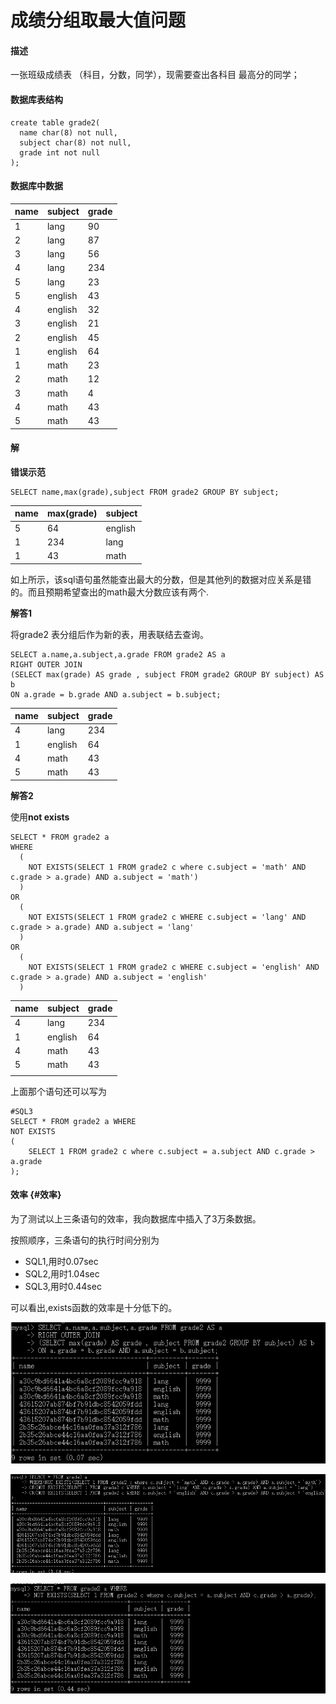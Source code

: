 # 成绩分组取最大值问题



#### 描述

一张班级成绩表 （科目，分数，同学），现需要查出各科目 最高分的同学；

#### 数据库表结构

```text
create table grade2(
  name char(8) not null,
  subject char(8) not null,
  grade int not null
);
```

#### 数据库中数据

| name | subject | grade |
| :--- | :--- | :--- |
| 1 | lang | 90 |
| 2 | lang | 87 |
| 3 | lang | 56 |
| 4 | lang | 234 |
| 5 | lang | 23 |
| 5 | english | 43 |
| 4 | english | 32 |
| 3 | english | 21 |
| 2 | english | 45 |
| 1 | english | 64 |
| 1 | math | 23 |
| 2 | math | 12 |
| 3 | math | 4 |
| 4 | math | 43 |
| 5 | math | 43 |

#### 解

**错误示范**

```text
SELECT name,max(grade),subject FROM grade2 GROUP BY subject;
```

| name | max\(grade\) | subject |
| :--- | :--- | :--- |
| 5 | 64 | english |
| 1 | 234 | lang |
| 1 | 43 | math |

如上所示，该sql语句虽然能查出最大的分数，但是其他列的数据对应关系是错的。而且预期希望查出的math最大分数应该有两个.

**解答1**

将grade2 表分组后作为新的表，用表联结去查询。

```text
SELECT a.name,a.subject,a.grade FROM grade2 AS a 
RIGHT OUTER JOIN 
(SELECT max(grade) AS grade , subject FROM grade2 GROUP BY subject) AS b
ON a.grade = b.grade AND a.subject = b.subject;
```

| name | subject | grade |
| :--- | :--- | :--- |
| 4 | lang | 234 |
| 1 | english | 64 |
| 4 | math | 43 |
| 5 | math | 43 |

**解答2**

使用**not exists**

```text
SELECT * FROM grade2 a
WHERE 
  (
    NOT EXISTS(SELECT 1 FROM grade2 c where c.subject = 'math' AND c.grade > a.grade) AND a.subject = 'math')
  )
OR
  (
    NOT EXISTS(SELECT 1 FROM grade2 c WHERE c.subject = 'lang' AND c.grade > a.grade) AND a.subject = 'lang'
  )
OR
  (
    NOT EXISTS(SELECT 1 FROM grade2 c WHERE c.subject = 'english' AND c.grade > a.grade) AND a.subject = 'english'
  )
```

| name | subject | grade |
| :--- | :--- | :--- |
| 4 | lang | 234 |
| 1 | english | 64 |
| 4 | math | 43 |
| 5 | math | 43 |
|  |  |  |

上面那个语句还可以写为

```text
#SQL3
SELECT * FROM grade2 a WHERE
NOT EXISTS
(
    SELECT 1 FROM grade2 c where c.subject = a.subject AND c.grade > a.grade
);
```

#### 效率 {#效率}

为了测试以上三条语句的效率，我向数据库中插入了3万条数据。

按照顺序，三条语句的执行时间分别为

* SQL1,用时0.07sec
* SQL2,用时1.04sec
* SQL3,用时0.44sec

可以看出,exists函数的效率是十分低下的。

![](../../.gitbook/assets/sql1%20%281%29.png)

![](../../.gitbook/assets/sql2%20%281%29.png)

![](../../.gitbook/assets/sql3%20%281%29.png)

